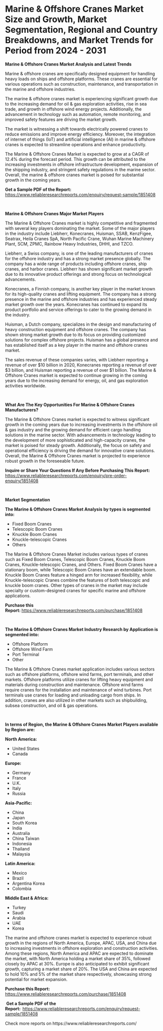 <p><h1>Marine & Offshore Cranes Market Size and Growth, Market Segmentation, Regional and Country Breakdowns, and Market Trends for Period from 2024 -  2031</h1></p><p><strong>Marine & Offshore Cranes Market Analysis and Latest Trends</strong></p>
<p><p>Marine & offshore cranes are specifically designed equipment for handling heavy loads on ships and offshore platforms. These cranes are essential for various operations such as construction, maintenance, and transportation in the marine and offshore industries.</p><p>The marine & offshore cranes market is experiencing significant growth due to the increasing demand for oil & gas exploration activities, rise in sea trade, and growth in offshore wind energy projects. Additionally, the advancement in technology such as automation, remote monitoring, and improved safety features are driving the market growth.</p><p>The market is witnessing a shift towards electrically powered cranes to reduce emissions and improve energy efficiency. Moreover, the integration of internet of things (IoT) and artificial intelligence (AI) in marine & offshore cranes is expected to streamline operations and enhance productivity.</p><p>The Marine & Offshore Cranes Market is expected to grow at a CAGR of 12.4% during the forecast period. This growth can be attributed to the increasing investments in offshore infrastructure development, expansion of the shipping industry, and stringent safety regulations in the marine sector. Overall, the marine & offshore cranes market is poised for substantial growth in the coming years.</p></p>
<p><strong>Get a Sample PDF of the Report:&nbsp;</strong> <a href="https://www.reliableresearchreports.com/enquiry/request-sample/1851408">https://www.reliableresearchreports.com/enquiry/request-sample/1851408</a></p>
<p>&nbsp;</p>
<p><strong>Marine & Offshore Cranes Major Market Players</strong></p>
<p><p>The Marine & Offshore Cranes market is highly competitive and fragmented with several key players dominating the market. Some of the major players in the industry include Liebherr, Konecranes, Huisman, SSAB, KenzFigee, Seatrax, Heila Cranes SpA, North Pacific Crane, Wuhan Marine Machinery Plant, SCM, ZPMC, Rainbow Heavy Industries, DHHI, and TZCO.</p><p>Liebherr, a Swiss company, is one of the leading manufacturers of cranes for the offshore industry and has a strong market presence globally. The company has a wide range of products including offshore cranes, ship cranes, and harbor cranes. Liebherr has shown significant market growth due to its innovative product offerings and strong focus on technological advancements.</p><p>Konecranes, a Finnish company, is another key player in the market known for its high-quality cranes and lifting equipment. The company has a strong presence in the marine and offshore industries and has experienced steady market growth over the years. Konecranes has continued to expand its product portfolio and service offerings to cater to the growing demand in the industry.</p><p>Huisman, a Dutch company, specializes in the design and manufacturing of heavy construction equipment and offshore cranes. The company has shown strong market growth due to its focus on providing customized solutions for complex offshore projects. Huisman has a global presence and has established itself as a key player in the marine and offshore cranes market.</p><p>The sales revenue of these companies varies, with Liebherr reporting a revenue of over $10 billion in 2020, Konecranes reporting a revenue of over $3 billion, and Huisman reporting a revenue of over $1 billion. The Marine & Offshore Cranes market is expected to continue growing in the coming years due to the increasing demand for energy, oil, and gas exploration activities worldwide.</p></p>
<p>&nbsp;</p>
<p><strong>What Are The Key Opportunities For Marine & Offshore Cranes Manufacturers?</strong></p>
<p><p>The Marine & Offshore Cranes market is expected to witness significant growth in the coming years due to increasing investments in the offshore oil & gas industry and the growing demand for efficient cargo handling solutions in the marine sector. With advancements in technology leading to the development of more sophisticated and high-capacity cranes, the market is poised for steady growth. Additionally, the focus on safety and operational efficiency is driving the demand for innovative crane solutions. Overall, the Marine & Offshore Cranes market is projected to experience robust growth in the foreseeable future.</p></p>
<p><strong>Inquire or Share Your Questions If Any Before Purchasing This Report:</strong> <a href="https://www.reliableresearchreports.com/enquiry/pre-order-enquiry/1851408">https://www.reliableresearchreports.com/enquiry/pre-order-enquiry/1851408</a></p>
<p>&nbsp;</p>
<p><strong>Market Segmentation</strong></p>
<p><strong>The Marine & Offshore Cranes Market Analysis by types is segmented into:</strong></p>
<p><ul><li>Fixed Boom Cranes</li><li>Telescopic Boom Cranes</li><li>Knuckle Boom Cranes</li><li>Knuckle-telescopic Cranes</li><li>Others</li></ul></p>
<p><p>The Marine & Offshore Cranes Market includes various types of cranes such as Fixed Boom Cranes, Telescopic Boom Cranes, Knuckle Boom Cranes, Knuckle-telescopic Cranes, and Others. Fixed Boom Cranes have a stationary boom, while Telescopic Boom Cranes have an extendable boom. Knuckle Boom Cranes feature a hinged arm for increased flexibility, while Knuckle-telescopic Cranes combine the features of both telescopic and knuckle boom cranes. Other types of cranes in the market may include specialty or custom-designed cranes for specific marine and offshore applications.</p></p>
<p><strong>Purchase this Report:&nbsp;</strong><a href="https://www.reliableresearchreports.com/purchase/1851408">https://www.reliableresearchreports.com/purchase/1851408</a></p>
<p>&nbsp;</p>
<p><strong>The Marine & Offshore Cranes Market Industry Research by Application is segmented into:</strong></p>
<p><ul><li>Offshore Platform</li><li>Offshore Wind Farm</li><li>Port Terminal</li><li>Other</li></ul></p>
<p><p>The Marine & Offshore Cranes market application includes various sectors such as offshore platforms, offshore wind farms, port terminals, and other markets. Offshore platforms utilize cranes for lifting heavy equipment and materials during construction and maintenance. Offshore wind farms require cranes for the installation and maintenance of wind turbines. Port terminals use cranes for loading and unloading cargo from ships. In addition, cranes are also utilized in other markets such as shipbuilding, subsea construction, and oil & gas operations.</p></p>
<p>&nbsp;</p>
<p><strong>In terms of Region, the Marine & Offshore Cranes Market Players available by Region are:</strong></p>
<p>
    <p> <strong> North America: </strong>
        <ul>
            <li>United States</li>
            <li>Canada</li>
        </ul>
        </p> 
    <p> <strong> Europe: </strong>
        <ul>
            <li>Germany</li>
            <li>France</li>
            <li>U.K.</li>
            <li>Italy</li>
            <li>Russia</li>
        </ul>
        </p> 
    <p> <strong> Asia-Pacific: </strong>
        <ul>
            <li>China</li>
            <li>Japan</li>
            <li>South Korea</li>
            <li>India</li>
            <li>Australia</li>
            <li>China Taiwan</li>
            <li>Indonesia</li>
            <li>Thailand</li>
            <li>Malaysia</li>
        </ul>
        </p> 
    <p> <strong> Latin America: </strong>
        <ul>
            <li>Mexico</li>
            <li>Brazil</li>
            <li>Argentina Korea</li>
            <li>Colombia</li>
        </ul>
        </p> 
    <p> <strong> Middle East & Africa: </strong>
        <ul>
            <li>Turkey</li>
            <li>Saudi</li>
            <li>Arabia</li>
            <li>UAE</li>
            <li>Korea</li>
        </ul>
    </p>
    </p>
<p><p>The marine and offshore cranes market is expected to experience robust growth in the regions of North America, Europe, APAC, USA, and China due to increasing investments in offshore exploration and construction activities. Among these regions, North America and APAC are expected to dominate the market, with North America holding a market share of 35%, followed closely by APAC at 30%. Europe is also anticipated to exhibit significant growth, capturing a market share of 20%. The USA and China are expected to hold 10% and 5% of the market share respectively, showcasing strong potential for market expansion.</p></p>
<p><strong>Purchase this Report: </strong><a href="https://www.reliableresearchreports.com/purchase/1851408">https://www.reliableresearchreports.com/purchase/1851408</a></p>
<p>&nbsp;<strong>Get a Sample PDF of the Report:&nbsp;&nbsp;</strong><a href="https://www.reliableresearchreports.com/enquiry/request-sample/1851408">https://www.reliableresearchreports.com/enquiry/request-sample/1851408</a></p>
<p><strong></strong></p>
<p>Check more reports on https://www.reliableresearchreports.com/</p>